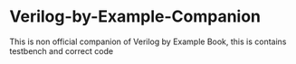 # Verilog-by-Example-Companion
This is non official companion of Verilog by Example Book, this is contains testbench and correct code
